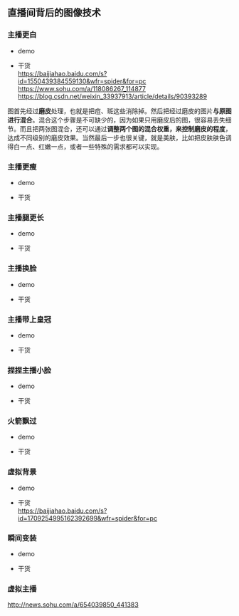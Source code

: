 ## 直播间背后的图像技术


### 主播更白 
* demo   


* 干货    
https://baijiahao.baidu.com/s?id=1550439384559130&wfr=spider&for=pc   
https://www.sohu.com/a/118086267_114877  
https://blog.csdn.net/weixin_33937913/article/details/90393289

图首先经过**磨皮**处理，也就是把痘、斑这些消除掉。然后把经过磨皮的图片**与原图进行混合**。混合这个步骤是不可缺少的，因为如果只用磨皮后的图，很容易丢失细节。而且把两张图混合，还可以通过**调整两个图的混合权重，来控制磨皮的程度**，达成不同级别的磨皮效果。当然最后一步也很关键，就是美肤，比如把皮肤肤色调得白一点、红嫩一点，或者一些特殊的需求都可以实现。


### 主播更瘦  
* demo  


* 干货



### 主播腿更长  
* demo  


* 干货

  
### 主播换脸 
* demo  


* 干货

 
### 主播带上皇冠  
* demo  


* 干货

### 捏捏主播小脸     
* demo  


* 干货


### 火箭飘过   
* demo  


* 干货

### 虚拟背景    
* demo  


* 干货   
https://baijiahao.baidu.com/s?id=1709254995162392699&wfr=spider&for=pc


### 瞬间变装  
* demo  


* 干货   


### 虚拟主播 
http://news.sohu.com/a/654039850_441383   




